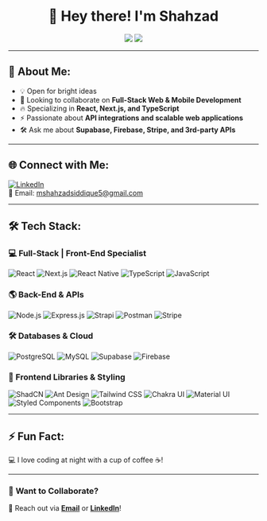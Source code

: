 <h1 align="center">👋 Hey there! I'm Shahzad </h1>

<div align="center">
  <img src="https://img.shields.io/badge/Full--Stack-Developer-%2300C853?style=for-the-badge&logo=react&logoColor=white" />
  <img src="https://img.shields.io/badge/Front--End-Specialist-%2300C853?style=for-the-badge&logo=next.js&logoColor=white" />
</div>

---

## 🚀 About Me:
- 💡 Open for bright ideas  
- 🤝 Looking to collaborate on **Full-Stack Web & Mobile Development**  
- 🔥 Specializing in **React, Next.js, and TypeScript**  
- ⚡ Passionate about **API integrations and scalable web applications**  
- 🛠 Ask me about **Supabase, Firebase, Stripe, and 3rd-party APIs**  

---

## 🌐 Connect with Me:
[![LinkedIn](https://img.shields.io/badge/LinkedIn-%230077B5.svg?style=for-the-badge&logo=linkedin&logoColor=white)](https://linkedin.com/in/shahzadsiddique1)  
📩 Email: [mshahzadsiddique5@gmail.com](mailto:mshahzadsiddique5@gmail.com)  

---

## 🛠 Tech Stack:

### **💻 Full-Stack | Front-End Specialist**
![React](https://img.shields.io/badge/React-%2361DAFB.svg?style=for-the-badge&logo=react&logoColor=black)
![Next.js](https://img.shields.io/badge/Next.js-%23000000.svg?style=for-the-badge&logo=nextdotjs&logoColor=white)
![React Native](https://img.shields.io/badge/React_Native-%2361DAFB.svg?style=for-the-badge&logo=react&logoColor=black)
![TypeScript](https://img.shields.io/badge/TypeScript-%23007ACC.svg?style=for-the-badge&logo=typescript&logoColor=white)
![JavaScript](https://img.shields.io/badge/JavaScript-%23F7DF1E.svg?style=for-the-badge&logo=javascript&logoColor=black)

### **🌎 Back-End & APIs**
![Node.js](https://img.shields.io/badge/Node.js-%2343853D.svg?style=for-the-badge&logo=node.js&logoColor=white)
![Express.js](https://img.shields.io/badge/Express.js-%23404D59.svg?style=for-the-badge&logo=express&logoColor=white)
![Strapi](https://img.shields.io/badge/Strapi-%2308ADD8.svg?style=for-the-badge&logo=strapi&logoColor=white)
![Postman](https://img.shields.io/badge/Postman-%23FF6C37.svg?style=for-the-badge&logo=postman&logoColor=white)
![Stripe](https://img.shields.io/badge/Stripe-%23633FE9.svg?style=for-the-badge&logo=stripe&logoColor=white)

### **🛠 Databases & Cloud**
![PostgreSQL](https://img.shields.io/badge/PostgreSQL-%23336791.svg?style=for-the-badge&logo=postgresql&logoColor=white)
![MySQL](https://img.shields.io/badge/MySQL-%2300f.svg?style=for-the-badge&logo=mysql&logoColor=white)
![Supabase](https://img.shields.io/badge/Supabase-%233ECF8E.svg?style=for-the-badge&logo=supabase&logoColor=white)
![Firebase](https://img.shields.io/badge/Firebase-%23FFCA28.svg?style=for-the-badge&logo=firebase&logoColor=black)

### **🎨 Frontend Libraries & Styling**
![ShadCN](https://img.shields.io/badge/ShadCN-%23E34F26.svg?style=for-the-badge&logo=shadcn&logoColor=white)
![Ant Design](https://img.shields.io/badge/Ant_Design-%230170FE.svg?style=for-the-badge&logo=ant-design&logoColor=white)
![Tailwind CSS](https://img.shields.io/badge/Tailwind_CSS-%2306B6D4.svg?style=for-the-badge&logo=tailwindcss&logoColor=white)
![Chakra UI](https://img.shields.io/badge/Chakra_UI-%23319795.svg?style=for-the-badge&logo=chakra-ui&logoColor=white)
![Material UI](https://img.shields.io/badge/Material_UI-%230081CB.svg?style=for-the-badge&logo=mui&logoColor=white)
![Styled Components](https://img.shields.io/badge/Styled_Components-%23DB7093.svg?style=for-the-badge&logo=styled-components&logoColor=white)
![Bootstrap](https://img.shields.io/badge/Bootstrap-%23563D7C.svg?style=for-the-badge&logo=bootstrap&logoColor=white)

---

## ⚡ Fun Fact:
💻 I love coding at night with a cup of coffee ☕!

---

### 🎯 **Want to Collaborate?**
📩 Reach out via **[Email](mailto:mshahzadsiddique5@gmail.com)** or **[LinkedIn](https://linkedin.com/in/shahzadsiddique1)**!
